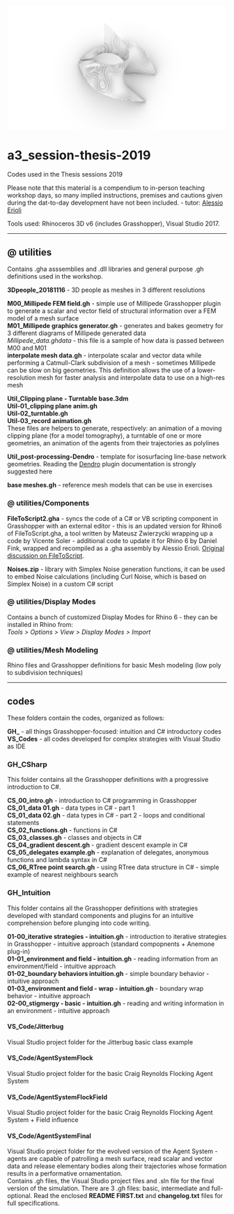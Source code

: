 ![Symmetric Perlin Noise](https://raw.githubusercontent.com/a3-Unibo/a3_session-thesis-2019/master/%40%20media/symmNoise%2001.png)

# a3_session-thesis-2019
Codes used in the Thesis sessions 2019

Please note that this material is a compendium to in-person teaching workshop days, so many implied instructions, premises and cautions given during the dat-to-day development have not been included. - tutor: [Alessio Erioli](https://www.unibo.it/sitoweb/alessio.erioli/)

Tools used: Rhinoceros 3D v6 (includes Grasshopper), Visual Studio 2017.

---

## @ utilities

Contains .gha asssemblies and .dll libraries and general purpose .gh definitions used in the workshop.

**3Dpeople_20181116** - 3D people as meshes in 3 different resolutions

**M00_Millipede FEM field.gh** - simple use of Millipede Grasshopper plugin to generate a scalar and vector field of structural information over a FEM model of a mesh surface  
**M01_Millipede graphics generator.gh** - generates and bakes geometry for 3 different diagrams of Millipede generated data  
*Millipede_data.ghdata* - this file is a sample of how data is passed between M00 and M01  
**interpolate mesh data.gh** - interpolate scalar and vector data while performing a Catmull-Clark subdivision of a mesh - sometimes Millipede can be slow on big geometries. This definition allows the use of a lower-resolution mesh for faster analysis and interpolate data to use on a high-res mesh  

**Util_Clipping plane - Turntable base.3dm**  
**Util-01_clipping plane anim.gh**  
**Util-02_turntable.gh**  
**Util-03_record animation.gh**  
These files are helpers to generate, respectively: an animation of a moving clipping plane (for a model tomography), a turntable of one or more geometries, an animation of the agents from their trajectories as polylines
  
**Util_post-processing-Dendro** - template for isosurfacing line-base network geometries. Reading the [Dendro](https://www.food4rhino.com/app/dendro) plugin documentation is strongly suggested here  
  
**base meshes.gh** - reference mesh models that can be use in exercises  
  
### @ utilities/Components
**FileToScript2.gha** - syncs the code of a C# or VB scripting component in Grasshopper with an external editor - this is an updated version for Rhino6 of FileToScript.gha, a tool written by Mateusz Zwierzycki wrapping up a code by Vicente Soler - additional code to update it for Rhino 6 by Daniel Fink, wrapped and recompiled as a .gha assembly by Alessio Erioli. [Original discussion on FileToScript](https://www.grasshopper3d.com/forum/topics/file-to-script-maths?groupUrl=milkbox&).

**Noises.zip** - library with Simplex Noise generation functions, it can be used to embed Noise calculations (including Curl Noise, which is based on Simplex Noise) in a custom C# script
<br>

### @ utilities/Display Modes
Contains a bunch of customized Display Modes for Rhino 6 - they can be installed in Rhino from:  
_Tools > Options > View > Display Modes > Import_
<br>

### @ utilities/Mesh Modeling
Rhino files and Grasshopper definitions for basic Mesh modeling (low poly to subdivision techniques)

---
## codes

These folders contain the codes, organized as follows:
  
**GH_<something>** - all things Grasshopper-focused: intuition and C# introductory codes  
**VS_Codes** - all codes developed for complex strategies with Visual Studio as IDE  
  
### GH_CSharp
This folder contains all the Grasshopper definitions with a progressive introduction to C#.
  
**CS_00_intro.gh** - introduction to C# programming in Grasshopper  
**CS_01_data 01.gh** - data types in C# - part 1  
**CS_01_data 02.gh** - data types in C# - part 2 - loops and conditional statements  
**CS_02_functions.gh** - functions in C#  
**CS_03_classes.gh** - classes and objects in C#  
**CS_04_gradient descent.gh** - gradient descent example in C#  
**CS_05_delegates example.gh** - explanation of delegates, anonymous functions and lambda syntax in C#  
**CS_06_RTree point search.gh** - using RTree data structure in C# - simple example of nearest neighbours search  
  
  
### GH_Intuition
This folder contains all the Grasshopper definitions with strategies developed with standard components and plugins for an intuitive comprehension before plunging into code writing.
  
**01-00_iterative strategies - intuition.gh** - introduction to iterative strategies in Grasshopper - intuitive approach (standard compopnents + Anemone plug-in)  
**01-01_environment and field - intuition.gh** - reading information from an environment/field - intuitive approach  
**01-02_boundary behaviors intuition.gh** - simple boundary behavior - intuitive approach  
**01-03_environment and field - wrap - intuition.gh** - boundary wrap behavior - intuitive approach  
**02-00_stigmergy - basic - intuition.gh** - reading and writing information in an environment - intuitive approach  

#### VS_Code/Jitterbug
Visual Studio project folder for the Jitterbug basic class example   
  
#### VS_Code/AgentSystemFlock
Visual Studio project folder for the basic Craig Reynolds Flocking Agent System  
  
#### VS_Code/AgentSystemFlockField
Visual Studio project folder for the basic Craig Reynolds Flocking Agent System + Field influence  
  
#### VS_Code/AgentSystemFinal
Visual Studio project folder for the evolved version of the Agent System - agents are capable of patrolling a mesh surface, read scalar and vector data and release elementary bodies along their trajectories whose formation results in a performative ornamentation.  
Contains .gh files, the Visual Studio project files and .sln file for the final version of the simulation. There are 3 .gh files: basic, intermediate and full-optional. Read the enclosed **README FIRST.txt** and **changelog.txt** files for full specifications.


